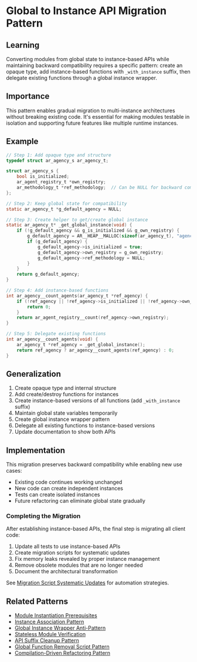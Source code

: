 # Global to Instance API Migration Pattern

## Learning
Converting modules from global state to instance-based APIs while maintaining backward compatibility requires a specific pattern: create an opaque type, add instance-based functions with `_with_instance` suffix, then delegate existing functions through a global instance wrapper.

## Importance
This pattern enables gradual migration to multi-instance architectures without breaking existing code. It's essential for making modules testable in isolation and supporting future features like multiple runtime instances.

## Example
```c
// Step 1: Add opaque type and structure
typedef struct ar_agency_s ar_agency_t;

struct ar_agency_s {
    bool is_initialized;
    ar_agent_registry_t *own_registry;
    ar_methodology_t *ref_methodology;  // Can be NULL for backward compatibility
};

// Step 2: Keep global state for compatibility
static ar_agency_t *g_default_agency = NULL;

// Step 3: Create helper to get/create global instance
static ar_agency_t* _get_global_instance(void) {
    if (!g_default_agency && g_is_initialized && g_own_registry) {
        g_default_agency = AR__HEAP__MALLOC(sizeof(ar_agency_t), "agency global instance");
        if (g_default_agency) {
            g_default_agency->is_initialized = true;
            g_default_agency->own_registry = g_own_registry;
            g_default_agency->ref_methodology = NULL;
        }
    }
    return g_default_agency;
}

// Step 4: Add instance-based functions
int ar_agency__count_agents(ar_agency_t *ref_agency) {
    if (!ref_agency || !ref_agency->is_initialized || !ref_agency->own_registry) {
        return 0;
    }
    return ar_agent_registry__count(ref_agency->own_registry);
}

// Step 5: Delegate existing functions
int ar_agency__count_agents(void) {
    ar_agency_t *ref_agency = _get_global_instance();
    return ref_agency ? ar_agency__count_agents(ref_agency) : 0;
}
```

## Generalization
1. Create opaque type and internal structure
2. Add create/destroy functions for instances
3. Create instance-based versions of all functions (add `_with_instance` suffix)
4. Maintain global state variables temporarily
5. Create global instance wrapper pattern
6. Delegate all existing functions to instance-based versions
7. Update documentation to show both APIs

## Implementation
This migration preserves backward compatibility while enabling new use cases:
- Existing code continues working unchanged
- New code can create independent instances
- Tests can create isolated instances
- Future refactoring can eliminate global state gradually

### Completing the Migration
After establishing instance-based APIs, the final step is migrating all client code:
1. Update all tests to use instance-based APIs
2. Create migration scripts for systematic updates
3. Fix memory leaks revealed by proper instance management
4. Remove obsolete modules that are no longer needed
5. Document the architectural transformation

See [Migration Script Systematic Updates](migration-script-systematic-updates.md) for automation strategies.

## Related Patterns
- [Module Instantiation Prerequisites](module-instantiation-prerequisites.md)
- [Instance Association Pattern](instance-association-pattern.md)
- [Global Instance Wrapper Anti-Pattern](global-instance-wrapper-anti-pattern.md)
- [Stateless Module Verification](stateless-module-verification.md)
- [API Suffix Cleanup Pattern](api-suffix-cleanup-pattern.md)
- [Global Function Removal Script Pattern](global-function-removal-script-pattern.md)
- [Compilation-Driven Refactoring Pattern](compilation-driven-refactoring-pattern.md)